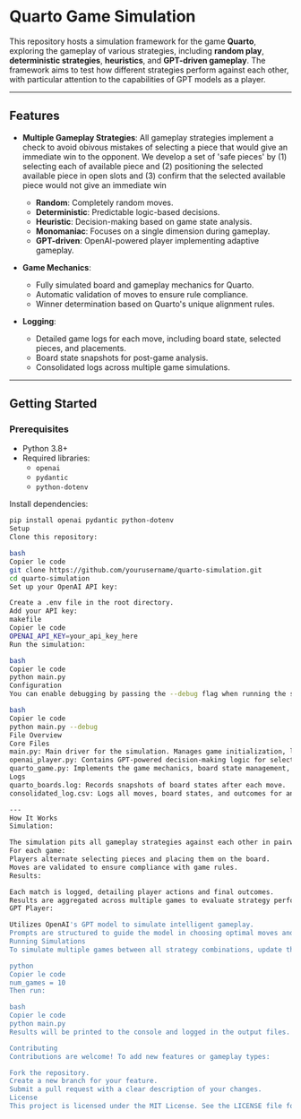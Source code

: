 # Quarto Game Simulation

This repository hosts a simulation framework for the game **Quarto**, exploring the gameplay of various strategies, including **random play**, **deterministic strategies**, **heuristics**, and **GPT-driven gameplay**. The framework aims to test how different strategies perform against each other, with particular attention to the capabilities of GPT models as a player.

---

## Features

- **Multiple Gameplay Strategies**:
  All gameplay strategies implement a check to avoid obivous mistakes of selecting a piece that would give an immediate win to the opponent. We develop a set of 'safe pieces' by (1) selecting each of available piece and (2) positioning the selected available piece in open slots and (3) confirm that the selected available piece would not give an immediate win 
  - **Random**: Completely random moves.
  - **Deterministic**: Predictable logic-based decisions.
  - **Heuristic**: Decision-making based on game state analysis.
  - **Monomaniac**: Focuses on a single dimension during gameplay.
  - **GPT-driven**: OpenAI-powered player implementing adaptive gameplay.
  
- **Game Mechanics**:
  - Fully simulated board and gameplay mechanics for Quarto.
  - Automatic validation of moves to ensure rule compliance.
  - Winner determination based on Quarto's unique alignment rules.

- **Logging**:
  - Detailed game logs for each move, including board state, selected pieces, and placements.
  - Board state snapshots for post-game analysis.
  - Consolidated logs across multiple game simulations.

---

## Getting Started

### Prerequisites
- Python 3.8+
- Required libraries:
  - `openai`
  - `pydantic`
  - `python-dotenv`

Install dependencies:
```bash
pip install openai pydantic python-dotenv
Setup
Clone this repository:

bash
Copier le code
git clone https://github.com/yourusername/quarto-simulation.git
cd quarto-simulation
Set up your OpenAI API key:

Create a .env file in the root directory.
Add your API key:
makefile
Copier le code
OPENAI_API_KEY=your_api_key_here
Run the simulation:

bash
Copier le code
python main.py
Configuration
You can enable debugging by passing the --debug flag when running the script:

bash
Copier le code
python main.py --debug
File Overview
Core Files
main.py: Main driver for the simulation. Manages game initialization, logging, and result aggregation.
openai_player.py: Contains GPT-powered decision-making logic for selecting pieces and moves.
quarto_game.py: Implements the game mechanics, board state management, and winner determination.
Logs
quarto_boards.log: Records snapshots of board states after each move.
consolidated_log.csv: Logs all moves, board states, and outcomes for analysis.

---
How It Works
Simulation:

The simulation pits all gameplay strategies against each other in pairwise matches.
For each game:
Players alternate selecting pieces and placing them on the board.
Moves are validated to ensure compliance with game rules.
Results:

Each match is logged, detailing player actions and final outcomes.
Results are aggregated across multiple games to evaluate strategy performance.
GPT Player:

Utilizes OpenAI's GPT model to simulate intelligent gameplay.
Prompts are structured to guide the model in choosing optimal moves and pieces.
Running Simulations
To simulate multiple games between all strategy combinations, update the num_games variable in the main() function of main.py:

python
Copier le code
num_games = 10
Then run:

bash
Copier le code
python main.py
Results will be printed to the console and logged in the output files.

Contributing
Contributions are welcome! To add new features or gameplay types:

Fork the repository.
Create a new branch for your feature.
Submit a pull request with a clear description of your changes.
License
This project is licensed under the MIT License. See the LICENSE file for details.
